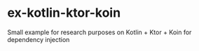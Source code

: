 # ex-kotlin-ktor-koin
Small example for research purposes on Kotlin + Ktor + Koin for dependency injection
